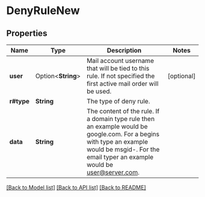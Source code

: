 # DenyRuleNew

## Properties

Name | Type | Description | Notes
------------ | ------------- | ------------- | -------------
**user** | Option<**String**> | Mail account username that will be tied to this rule.  If not specified the first active mail order will be used. | [optional]
**r#type** | **String** | The type of deny rule. | 
**data** | **String** | The content of the rule.  If a domain type rule then an example would be google.com. For a begins with type an example would be msgid-.  For the email typer an example would be user@server.com. | 

[[Back to Model list]](../README.md#documentation-for-models) [[Back to API list]](../README.md#documentation-for-api-endpoints) [[Back to README]](../README.md)


